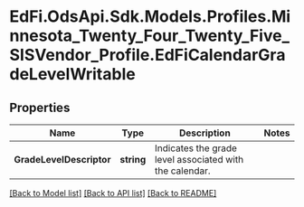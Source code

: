 # EdFi.OdsApi.Sdk.Models.Profiles.Minnesota_Twenty_Four_Twenty_Five_SISVendor_Profile.EdFiCalendarGradeLevelWritable

## Properties

Name | Type | Description | Notes
------------ | ------------- | ------------- | -------------
**GradeLevelDescriptor** | **string** | Indicates the grade level associated with the calendar. | 

[[Back to Model list]](../README.md#documentation-for-models) [[Back to API list]](../README.md#documentation-for-api-endpoints) [[Back to README]](../README.md)

